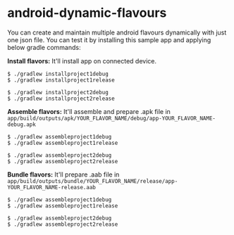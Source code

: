 # android-dynamic-flavours
You can create and maintain multiple android flavours dynamically with just one json file. You can test it by installing this sample app and applying below gradle commands:

**Install flavors:** It'll install app on connected device.
```
$ ./gradlew installproject1debug
$ ./gradlew installproject1release

$ ./gradlew installproject2debug
$ ./gradlew installproject2release
```

**Assemble flavors:** It'll assemble and prepare .apk file in `app/build/outputs/apk/YOUR_FLAVOR_NAME/debug/app-YOUR_FLAVOR_NAME-debug.apk`
```
$ ./gradlew assembleproject1debug
$ ./gradlew assembleproject1release

$ ./gradlew assembleproject2debug
$ ./gradlew assembleproject2release
```


**Bundle flavors:** It'll prepare .aab file in `app/build/outputs/bundle/YOUR_FLAVOR_NAME/release/app-YOUR_FLAVOR_NAME-release.aab`
```
$ ./gradlew assembleproject1debug
$ ./gradlew assembleproject1release

$ ./gradlew assembleproject2debug
$ ./gradlew assembleproject2release
```
